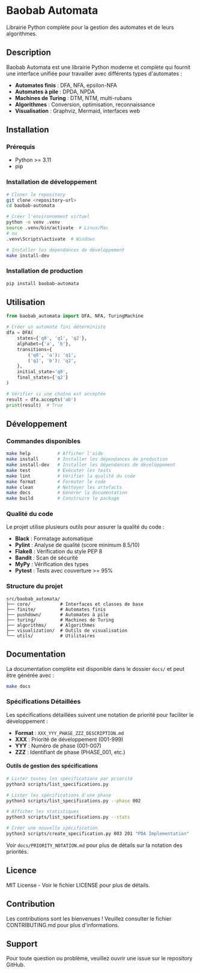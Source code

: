 # Baobab Automata

Librairie Python complète pour la gestion des automates et de leurs algorithmes.

## Description

Baobab Automata est une librairie Python moderne et complète qui fournit une interface unifiée pour travailler avec différents types d'automates :

- **Automates finis** : DFA, NFA, epsilon-NFA
- **Automates à pile** : DPDA, NPDA
- **Machines de Turing** : DTM, NTM, multi-rubans
- **Algorithmes** : Conversion, optimisation, reconnaissance
- **Visualisation** : Graphviz, Mermaid, interfaces web

## Installation

### Prérequis

- Python >= 3.11
- pip

### Installation de développement

```bash
# Cloner le repository
git clone <repository-url>
cd baobab-automata

# Créer l'environnement virtuel
python -m venv .venv
source .venv/bin/activate  # Linux/Mac
# ou
.venv\Scripts\activate  # Windows

# Installer les dépendances de développement
make install-dev
```

### Installation de production

```bash
pip install baobab-automata
```

## Utilisation

```python
from baobab_automata import DFA, NFA, TuringMachine

# Créer un automate fini déterministe
dfa = DFA(
    states={'q0', 'q1', 'q2'},
    alphabet={'a', 'b'},
    transitions={
        ('q0', 'a'): 'q1',
        ('q1', 'b'): 'q2',
    },
    initial_state='q0',
    final_states={'q2'}
)

# Vérifier si une chaîne est acceptée
result = dfa.accepts('ab')
print(result)  # True
```

## Développement

### Commandes disponibles

```bash
make help          # Afficher l'aide
make install       # Installer les dépendances de production
make install-dev   # Installer les dépendances de développement
make test          # Exécuter les tests
make lint          # Vérifier la qualité du code
make format        # Formater le code
make clean         # Nettoyer les artefacts
make docs          # Générer la documentation
make build         # Construire le package
```

### Qualité du code

Le projet utilise plusieurs outils pour assurer la qualité du code :

- **Black** : Formatage automatique
- **Pylint** : Analyse de qualité (score minimum 8.5/10)
- **Flake8** : Vérification du style PEP 8
- **Bandit** : Scan de sécurité
- **MyPy** : Vérification des types
- **Pytest** : Tests avec couverture >= 95%

### Structure du projet

```
src/baobab_automata/
├── core/           # Interfaces et classes de base
├── finite/         # Automates finis
├── pushdown/       # Automates à pile
├── turing/         # Machines de Turing
├── algorithms/     # Algorithmes
├── visualization/  # Outils de visualisation
└── utils/          # Utilitaires
```

## Documentation

La documentation complète est disponible dans le dossier `docs/` et peut être générée avec :

```bash
make docs
```

### Spécifications Détaillées

Les spécifications détaillées suivent une notation de priorité pour faciliter le développement :

- **Format** : `XXX_YYY_PHASE_ZZZ_DESCRIPTION.md`
- **XXX** : Priorité de développement (001-999)
- **YYY** : Numéro de phase (001-007)
- **ZZZ** : Identifiant de phase (PHASE_001, etc.)

#### Outils de gestion des spécifications

```bash
# Lister toutes les spécifications par priorité
python3 scripts/list_specifications.py

# Lister les spécifications d'une phase
python3 scripts/list_specifications.py --phase 002

# Afficher les statistiques
python3 scripts/list_specifications.py --stats

# Créer une nouvelle spécification
python3 scripts/create_specification.py 003 201 "PDA Implementation"
```

Voir `docs/PRIORITY_NOTATION.md` pour plus de détails sur la notation des priorités.

## Licence

MIT License - Voir le fichier LICENSE pour plus de détails.

## Contribution

Les contributions sont les bienvenues ! Veuillez consulter le fichier CONTRIBUTING.md pour plus d'informations.

## Support

Pour toute question ou problème, veuillez ouvrir une issue sur le repository GitHub.